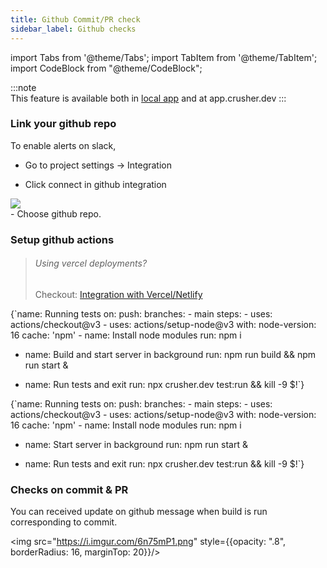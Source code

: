 ```yaml
---
title: Github Commit/PR check
sidebar_label: Github checks
---
```


import Tabs from '@theme/Tabs';
import TabItem from '@theme/TabItem';
import CodeBlock from "@theme/CodeBlock";


:::note  
This feature is available both in <a href="#in-desktop-app">local app</a> and at app.crusher.dev
:::


### Link your github repo

To enable alerts on slack, 

- Go to project settings -> Integration

- Click connect in github integration

<img src="https://i.imgur.com/MxcfD6R.png"/>
<br/>
- Choose github repo.

### Setup github actions
<Tabs>
  <TabItem value="developers" label="Next.js" attributes={{className: "tab-item"}} default>
  <blockquote style={{padding: "12px 16px", borderRadius: 2, background: "rgba(0, 0, 0, 0.15)"}}>
    <h6>Using vercel deployments?</h6>
    Checkout: <a href="integrations/with-vercel">Integration with Vercel/Netlify</a>
    
  </blockquote>
    <CodeBlock className={"language-yaml"}>{`name: Running tests
on:
  push:
    branches:
      - main
steps:
  - uses: actions/checkout@v3
  - uses: actions/setup-node@v3
    with:
      node-version: 16
      cache: 'npm'
  - name: Install node modules
    run: npm i
 
  - name: Build and start server in background
    run: npm run build && npm run start &
 
  - name: Run tests and exit
    run: npx crusher.dev test:run && kill -9 $!`}
    </CodeBlock>
  </TabItem>
  <TabItem value="starters" label="React" attributes={{className: "tab-item"}}>
    <CodeBlock className={"language-yaml"}>{`name: Running tests
on:
  push:
    branches:
      - main
steps:
  - uses: actions/checkout@v3
  - uses: actions/setup-node@v3
    with:
      node-version: 16
      cache: 'npm'
  - name: Install node modules
    run: npm i
 
  - name: Start server in background
    run: npm run start &
 
  - name: Run tests and exit
    run: npx crusher.dev test:run && kill -9 $!`}
    </CodeBlock>
  </TabItem>
  <TabItem value="netlify" label="Vue.js" attributes={{ className: "tab-item"}}>
  </TabItem>
  <TabItem value="angular" label="Angular" attributes={{ className: "tab-item"}}>
  </TabItem>
</Tabs>


### Checks on commit & PR

You can received update on github message when build is run corresponding to commit.

<img src="https://i.imgur.com/6n75mP1.png" style={{opacity: ".8", borderRadius: 16, marginTop: 20}}/>